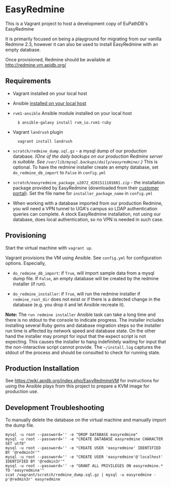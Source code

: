 # EasyRedmine

This is a Vagrant project to host a development copy of EuPathDB's
EasyRedmine

It is primarily focused on being a playground for migrating from our
vanilla Redmine 2.3, however it can also be used to install EasyRedmine
with an empty database.

Once provisioned, Redmine should be available at http://redmine.vm.apidb.org/

## Requirements

- Vagrant installed on your local host

- Ansible [installed on your local host](http://docs.ansible.com/ansible/intro_installation.html)

- `rvm1-ansible` Ansible module installed on your local host

        $ ansible-galaxy install rvm_io.rvm1-ruby

- Vagrant `landrush` plugin

        vagrant install landrush

- `scratch/redmine_dump.sql.gz` - a mysql dump of our production
database.  _(One of the daily backups on our production Redmine server
is suitable. See `/var/lib/mysql.backups/daily/easyredmine/`.)_ This is
optional. To have the redmine installer create an empty database, set
`do_redmine_db_import` to `False` in `config.yml`

- `scratch/easyredmine_package_u2072_d201511101601.zip` - the
installation package provided by EasyRedmine (downloaded from their
[customer portal](https://www.easyredmine.com/customer-portal)).
Set the file name for `installer_package_name` in `config.yml`

- When working with a database imported from our production Redmine, you
will need a VPN tunnel to UGA's campus so LDAP authentication queries
can complete. A stock EasyRedmine installation, not using our database,
does local authentication, so no VPN is needed in such case.

## Provisioning

Start the virtual machine with `vagrant up`.

Vagrant provisions the VM using Ansible. See
`config.yml` for configuration options. Especially,

- `do_redmine_db_import`: if `True`, will import sample data from a
mysql dump file. If `False`, an empty database will be created by the
redmine installer (if run).

- `do_redmine_installer`: if `True`, will run the redmine installer if
`redmine_root_dir` does not exist or if there is a detected change in
the database (e.g. you drop it and let Ansible recreate it).

**Note:** The `run redmine installer` Ansible task can take a long time
and there is no stdout to the console to indicate progress. The
installer includes installing several Ruby gems and database migration
steps so the installer run time is affected by network speed and
database state. On the other hand the installer may prompt for input
that the expect script is not expecting. This causes the installer to
hang indefinitely waiting for input that the non-interactive script
cannot provide. The `~/install.log` captures the stdout of the process
and should be consulted to check for running state.

## Production Installation

See https://wiki.apidb.org/index.php/EasyRedmineVM for instructions for
using the Ansible plays from this project to prepare a KVM image for
production use.


## Development Troubleshooting

To manually delete the database on the virtual machine and manually
import the dump file.

    mysql -u root --password='' -e "DROP DATABASE easyredmine"
    mysql -u root --password='' -e "CREATE DATABASE easyredmine CHARACTER SET utf8"
    mysql -u root --password='' -e "CREATE USER 'easyredmine' IDENTIFIED BY '@redmin3r'"
    mysql -u root --password='' -e "CREATE USER 'easyredmine'@'localhost' IDENTIFIED BY '@redmin3r'"
    mysql -u root --password='' -e "GRANT ALL PRIVILEGES ON easyredmine.* TO 'easyredmine'"
    zcat /vagrant/scratch/redmine_dump.sql.gz | mysql -u easyredmine -p'@redmin3r' easyredmine
